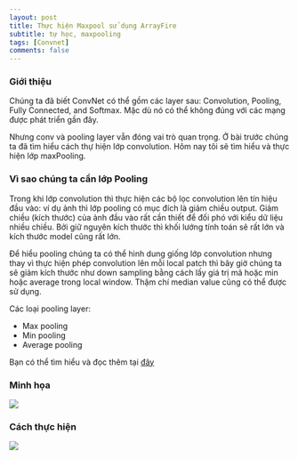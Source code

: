 ```yaml
---
layout: post
title: Thực hiện Maxpool sử dụng ArrayFire
subtitle: tự học, maxpooling
tags: [Convnet]
comments: false
---
```


### Giới thiệu

Chúng ta đã biết ConvNet có thể gồm các layer sau: Convolution, Pooling,  Fully Connected, and Softmax. Mặc dù nó có thể không đúng với các mạng được phát triển gần đây.

Nhưng conv và pooling layer vẫn đóng vai trò quan trọng. Ở bài trước chúng ta đã tìm hiểu cách thự hiện lớp convolution. Hôm nay tôi sẽ tìm hiểu và thực hiện lớp maxPooling.

### Vì sao chúng ta cần lớp Pooling

Trong khi lớp convolution thì thực hiện các bộ lọc convolution lên tín hiệu đầu vào: ví dụ ảnh thì lớp pooling có mục đích là giảm chiều output. Giảm chiều (kích thước) của ảnh đầu vào rất cần thiết để đối phó với kiểu dữ liệu nhiều chiều. Bởi giữ nguyên kích thước thì khối lướng tính toán sẽ rất lớn và kích thước model cũng rất lớn.

Để hiểu pooling chúng ta có thể hình dung giống lớp convolution nhưng thay vì thực hiện phép convolution lên mỗi local patch thì bây giờ chúng ta sẽ giảm kích thước như down sampling bằng cách lấy giá trị mã hoặc min hoặc average trong local window. Thậm chí median value cũng có thể được sử dụng.

Các loại pooling layer:
- Max pooling
- Min pooling
- Average pooling

Bạn có thể tìm hiểu và đọc thêm tại [đây](http://cs231n.github.io/convolutional-networks/#pool)

### Minh họa

![](http://cs231n.github.io/assets/cnn/maxpool.jpeg)

### Cách thực hiện

![](https://leonardoaraujosantos.gitbooks.io/artificial-inteligence/content/image_folder_4/MaxPoolingLayer.png)
 
